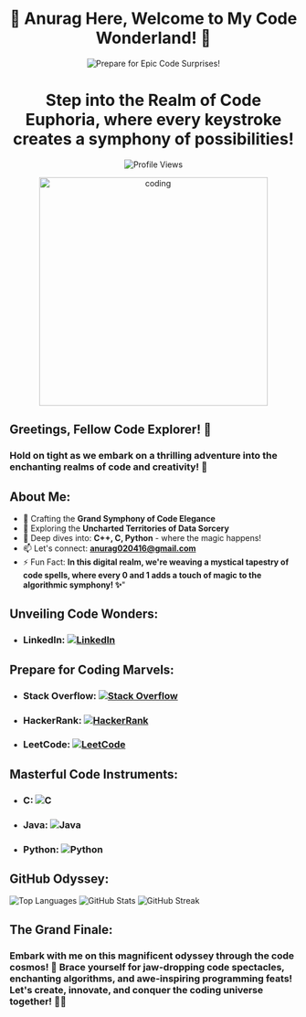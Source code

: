<!-- Add a personalized welcome message -->

<h1 align="center">🚀 Anurag Here, Welcome to My Code Wonderland! 🌟</h1>

<!-- Add a breathtaking and surprising header -->
<p align="center">
  <img src="https://img.shields.io/badge/🌈-Prepare%20for%20Epic%20Code%20Surprises!-%230a0a0a" alt="Prepare for Epic Code Surprises!"/>
</p>

<!-- Add an awe-inspiring coding gif -->

<h1 align="center"> Step into the Realm of Code Euphoria, where every keystroke creates a symphony of possibilities!</h1>

<p align="center"> 
  <img src="https://komarev.com/ghpvc/?username=krsna016&label=Profile%20views&color=0e75b6&style=flat" alt="Profile Views" />
</p>

  <p align="center">
  <img align="center" alt="coding" width="400" src="https://media1.giphy.com/media/v1.Y2lkPTc5MGI3NjExNGI5MjEwZWYwN2UyOWJkZmYyYzU2OWE4MDZlODAyY2NhNDNmMTA3MSZjdD1n/qgQUggAC3Pfv687qPC/giphy.gif">
</p>

## Greetings, Fellow Code Explorer! 🚀

### Hold on tight as we embark on a thrilling adventure into the enchanting realms of code and creativity! 🌟

## About Me:
- 🔭 Crafting the **Grand Symphony of Code Elegance**
- 🌱 Exploring the **Uncharted Territories of Data Sorcery**
- 💬 Deep dives into: **C++, C, Python** - where the magic happens!
- 📫 Let's connect: **anurag020416@gmail.com**
- ⚡  Fun Fact: **In this digital realm, we're weaving a mystical tapestry of code spells, where every 0 and 1 adds a touch of magic to the algorithmic symphony! ✨**"

## Unveiling Code Wonders:
- ### LinkedIn: [![LinkedIn](https://img.shields.io/badge/LinkedIn-%40016anuragpareek-%230a0a0a?logo=linkedin&style=social)](https://www.linkedin.com/in/016anuragpareek)

## Prepare for Coding Marvels:
- ### Stack Overflow: [![Stack Overflow](https://img.shields.io/badge/Stack%20Overflow-krsna__016-%230a0a0a?logo=stackoverflow&style=social)](https://stackoverflow.com/users/19687441/016anuragpareek)
- ### HackerRank: [![HackerRank](https://img.shields.io/badge/HackerRank-krsna__016-%230a0a0a?logo=hackerrank&style=social)](https://www.hackerrank.com/profile/Anurag_16)
- ### LeetCode: [![LeetCode](https://img.shields.io/badge/LeetCode-krsna__016-%230a0a0a?logo=leetcode&style=social)](https://leetcode.com/krsna_016/)

## Masterful Code Instruments:
- ### C: ![C](https://img.shields.io/badge/C-%230a0a0a?logo=c&style=flat-square)
- ### Java: ![Java](https://img.shields.io/badge/Java-%230a0a0a?logo=java&style=flat-square)
- ### Python: ![Python](https://img.shields.io/badge/Python-%230a0a0a?logo=python&style=flat-square)

## GitHub Odyssey:
![Top Languages](https://github-readme-stats.vercel.app/api/top-langs?username=krsna016&show_icons=true&locale=en&layout=compact&bg_color=0a0a0a&text_color=FFFFFF)
![GitHub Stats](https://github-readme-stats.vercel.app/api?username=krsna016&show_icons=true&locale=en&bg_color=0a0a0a&text_color=FFFFFF)
![GitHub Streak](https://github-readme-streak-stats.herokuapp.com/?user=krsna016&theme=dark&fire=FFDD00&ring=FFDD00)

## The Grand Finale:
### Embark with me on this magnificent odyssey through the code cosmos! 🌌 Brace yourself for jaw-dropping code spectacles, enchanting algorithms, and awe-inspiring programming feats! Let's create, innovate, and conquer the coding universe together! 🚀✨
